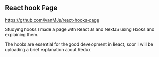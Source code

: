 ## React hook Page

https://github.com/IvanMJs/react-hooks-page

Studying hooks I made a page with React Js and NextJS using Hooks and explaining them.

The hooks are essential for the good development in React, soon I will be uploading a brief explanation about Redux.

